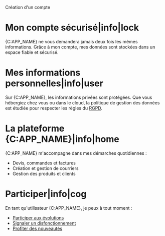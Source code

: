 Création d'un compte

# Mon compte sécurisé|info|lock

{C:APP_NAME} ne vous demandera jamais deux fois les mêmes informations. Grâce 
à mon compte, mes données sont stockées dans un espace fiable et sécurisé. 

# Mes informations personnelles|info|user

Sur {C:APP_NAME}, les informations privées sont protégées. Que vous hébergiez
chez vous ou dans le cloud, la politique de gestion des données est étudiée 
pour respecter les règles du [RGPD](https://fr.wikipedia.org/wiki/R%C3%A8glement_g%C3%A9n%C3%A9ral_sur_la_protection_des_donn%C3%A9es|blank).

# La plateforme {C:APP_NAME}|info|home

{C:APP_NAME} m'accompagne dans mes démarches quotidiennes : 

* Devis, commandes et factures
* Création et gestion de courriers
* Gestion des produits et clients

# Participer|info|cog

En tant qu'utilisateur {C:APP_NAME}, je peux à tout moment : 

* [Participer aux évolutions](https://github.com/simplemanager/simplemanager/pulls|blank)
* [Signaler un disfonctionnement](https://github.com/simplemanager/simplemanager/issues|blank)
* [Profiter des nouveautés](https://github.com/simplemanager/simplemanager/releases|blank)

